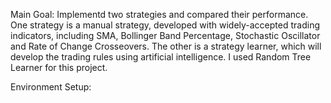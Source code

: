 Main Goal:
Implementd two strategies and compared their performance. 
One strategy is a manual strategy, developed with widely-accepted trading indicators, including SMA, Bollinger Band Percentage, Stochastic Oscillator and Rate of Change Crosseovers.
The other is a strategy learner, which will develop the trading rules using artificial intelligence. I used Random Tree Learner for this project.

Environment Setup:

